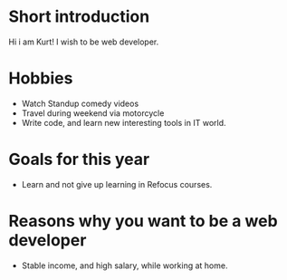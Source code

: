 # Short introduction

Hi i am Kurt! I wish to be web developer.

# Hobbies

-   Watch Standup comedy videos
-   Travel during weekend via motorcycle
-   Write code, and learn new interesting tools in IT world.

# Goals for this year

-   Learn and not give up learning in Refocus courses.

# Reasons why you want to be a web developer

-   Stable income, and high salary, while working at home.
